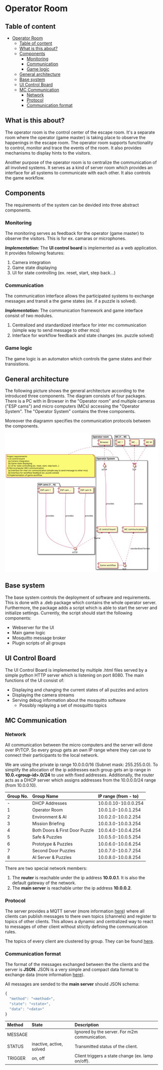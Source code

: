 # Operator Room

## Table of content
- [Operator Room](#operator-room)
  - [Table of content](#table-of-content)
  - [What is this about?](#what-is-this-about)
  - [Components](#components)
    - [Monitoring](#monitoring)
    - [Communication](#communication)
    - [Game logic](#game-logic)
  - [General architecture](#general-architecture)
  - [Base system](#base-system)
  - [UI Control Board](#ui-control-board)
  - [MC Communication](#mc-communication)
    - [Network](#network)
    - [Protocol](#protocol)
    - [Communication format](#communication-format)

## What is this about?
The operator room is the control center of the escape room. It's a separate room where the operator (game master) is taking place to observe the happenings in the escape room.
The operator room supports functionality to control, monitor and trace the events of the room. It also provides mechanisms to display hints to the visitors.

Another purpose of the operator room is to centralize the communication of all involved systems. It serves as a kind of server room which provides an interface for all systems to communicate with each other. It also controls the game workflow.   
## Components
The requirements of the system can be devided into three abstract components.

### Monitoring
The monitoring serves as feedback for the operator (game master) to observe the visitors. This is for ex. camaras or microphones.

***Implementation:*** The **UI control board** is implemented as a web application. It provides following features:

  1. Camera integration
  2. Game state displaying
  3. UI for state controlling (ex. reset, start, step back…)

### Communication
The communication interface allows the participated systems to exchange messages and transit a the game states (ex. if a puzzle is solved).

***Implementation:*** The communication framework and game interface consist of two modules.

  1. Centralized and standardized interface for inter mc communication (simple way to send message to other mcs)
  2. Interface for workflow feedback and state changes (ex. puzzle solved)
   
### Game logic
The game logic is an automaton which controls the game states and their transistions.

## General architecture
The following picture shows the general architecture according to the introduced three components. The diagram consists of four packages. There is a PC with in Browser in the "Operator room" and multiple cameras ("ESP cams") and micro computers (MCs) accessing the "Operator System". The "Operator System" contains the three components.

Moreover the diagramm specifies the communication protocols between the components.

![Design general system architecture](out/design/GeneralArchitecture.svg)

## Base system
The base system controls the deployment of software and requirements. This is done with a .deb package which contains the whole operator server. Furthermore, the package adds a script which is able to start the server and initialize settings. Currently, the script should start the following components:

- Webserver for the UI
- Main game logic
- Mosquitto message broker
- Plugin scripts of all groups

## UI Control Board
The UI Control Board is implemented by multiple .html files served by a simple python HTTP server which is listening on port 8080. The main functions of the UI consist of:

- Displaying and changing the current states of all puzzles and actors
- Displaying the camera streams
- Serving debug information about the mosquitto software
  - Possibly replaying a set of mosquitto topics

## MC Communication
### Network
All communication between the micro computers and the server will done over IP/TCP.
So every group gets an own IP range where they can use to connect their participants to the local network.

We are using the private ip range 10.0.0.0/16 (Subnet mask: 255.255.0.0).
To simplify the allocation of the ip addresses each group gets an ip range in **10.0.\<group-id\>.0/24** to use with fixed addresses. Additionally, the router acts as a DHCP server which assigns addresses from the 10.0.0.0/24 range (from 10.0.0.10).

| Group No. | Group Name                     | IP range (from - to) |
| :-------- | :----------------------------- | :------------------- |
| -         | DHCP Addresses                 | 10.0.0.10-10.0.0.254  |
| 1         | Operator Room                  | 10.0.1.0-10.0.1.254  |
| 2         | Environment & AI               | 10.0.2.0-10.0.2.254  |
| 3         | Mission Briefing               | 10.0.3.0-10.0.3.254  |
| 4         | Both Doors & First Door Puzzle | 10.0.4.0-10.0.4.254  |
| 5         | Safe & Puzzles                 | 10.0.5.0-10.0.5.254  |
| 6         | Prototype & Puzzles            | 10.0.6.0-10.0.6.254  |
| 7         | Second Door Puzzles            | 10.0.7.0-10.0.7.254  |
| 8         | AI Server & Puzzles            | 10.0.8.0-10.0.8.254  |

There are two special network members:

1. The **router** is reachable under the ip address **10.0.0.1**.
It is also the default gateway of the network.
2. The **main server** is reachable unter the ip address **10.0.0.2**.

### Protocol
The server provides a MQTT server (more information [here](https://en.wikipedia.org/wiki/MQTT)) where all clients can publish messages to there own topics (channels) and register to topics of other clients. This allows a dynamic and centralized way to react to messages of other client without strictly defining the communication rules.

The topics of every client are clustered by group. They can be found [here](MQTTTopics.md).

### Communication format
The format of the messages exchanged between the the clients and the server is **JSON**.
JSON is a very simple and compact data format to exchange data (more information [here](https://en.wikipedia.org/wiki/JSON)). 

All messages are sended to the **main server** should JSON schema: 

```javascript
{
  "method": "<method>",
  "state": "<state>",
  "data": "<data>"
}
```

| Method  | State                    | Description                                       |
| :------ | :----------------------- | :------------------------------------------------ |
| MESSAGE |                          | Ignored by the server. For m2m communication.     |
| STATUS  | inactive, active, solved | Transmitted status of the client.                 |
| TRIGGER | on, off                  | Client triggers a state change (ex. lamp on/off). |
